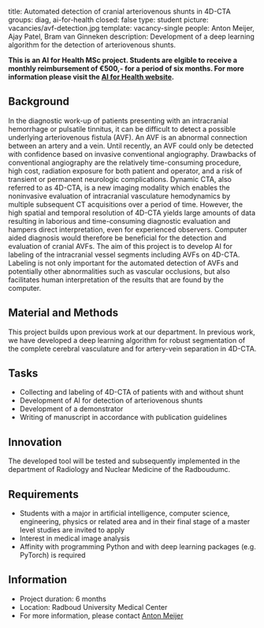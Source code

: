 title: Automated detection of cranial arteriovenous shunts in 4D-CTA
groups: diag, ai-for-health
closed: false
type: student
picture: vacancies/avf-detection.jpg
template: vacancy-single
people: Anton Meijer, Ajay Patel, Bram van Ginneken
description: Development of a deep learning algorithm for the detection of arteriovenous shunts.

**This is an AI for Health MSc project. Students are elgible to receive a monthly reimbursement of €500,- for a period of six months. For more information please visit the [AI for Health website](https://www.ai-for-health.nl/student_projects/).**

## Background
In the diagnostic work-up of patients presenting with an intracranial hemorrhage or pulsatile tinnitus, it can be difficult to detect a possible underlying arteriovenous fistula (AVF). An AVF is an abnormal connection between an artery and a vein. Until recently, an AVF could only be detected with confidence based on invasive conventional angiography. Drawbacks of conventional angiography are the relatively time-consuming procedure, high cost, radiation exposure for both patient and operator, and a risk of transient or permanent neurologic complications. Dynamic CTA, also referred to as 4D-CTA, is a new imaging modality which enables the noninvasive evaluation of intracranial vasculature hemodynamics by multiple subsequent CT acquisitions over a period of time. However, the high spatial and temporal resolution of 4D-CTA yields large amounts of data resulting in laborious and time-consuming diagnostic evaluation and hampers direct interpretation, even for experienced observers. Computer aided diagnosis would therefore be beneficial for the detection and evaluation of cranial AVFs. The aim of this project is to develop AI for labeling of the intracranial vessel segments including AVFs on 4D-CTA. Labeling is not only important for the automated detection of AVFs and potentially other abnormalities such as vascular occlusions, but also facilitates human interpretation of the results that are found by the computer.

## Material and Methods
This project builds upon previous work at our department. In previous work, we have developed a deep learning algorithm for robust segmentation of the complete cerebral vasculature and for artery-vein separation in 4D-CTA. 

## Tasks
- Collecting and labeling of 4D-CTA of patients with and without shunt
- Development of AI for detection of arteriovenous shunts
- Development of a demonstrator 
- Writing of manuscript in accordance with publication guidelines

## Innovation
The developed tool will be tested and subsequently implemented in the department of Radiology and Nuclear Medicine of the Radboudumc.

## Requirements
- Students with a major in artificial intelligence, computer science, engineering, physics or related area and in their final stage of a master level studies are invited to apply
- Interest in medical image analysis
- Affinity with programming Python and with deep learning packages (e.g. PyTorch) is required

## Information
-	Project duration: 6 months
-	Location: Radboud University Medical Center
-	For more information, please contact [Anton Meijer]( http://radboudimaging.nl/index.php/Person?name=Anton_Meijer)

